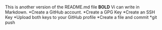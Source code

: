 This is another version of the README.md file
**BOLD**
Vi can write in Markdown.
*Create a GitHub account.
*Create a GPG Key
*Create an SSH Key
*Upload both keys to your GitHub profile
*Create a file and commit
*git push


